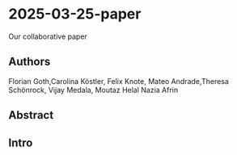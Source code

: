 # 2025-03-25-paper
Our collaborative paper

## Authors
Florian Goth,Carolina Köstler, Felix Knote, Mateo Andrade,Theresa Schönrock, Vijay Medala, Moutaz Helal
Nazia Afrin

## Abstract

## Intro

